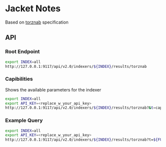 # Jacket Notes

Based on [torznab](https://torznab.github.io/spec-1.3-draft/index.html) specification

## API

### Root Endpoint

```bash
export INDEX=all
http://127.0.0.1:9117/api/v2.0/indexers/${INDEX}/results/torznab
```

### Capibilities

Shows the available parameters for the indexer

```bash
export INDEX=all
export API_KEY=<replace_w_your_api_key>
http://127.0.0.1:9117/api/v2.0/indexers/${INDEX}/results/torznab?&t=caps&apikey=${API_KEY}
```

### Example Query
```bash
export INDEX=all
export API_KEY=<replace_w_your_api_key>
http://127.0.0.1:9117/api/v2.0/indexers/${INDEX}/results/torznab?t=${FUNCTION}&apikey=${API_KEY}&q=yellowjackets&ep=1&season=1
```
